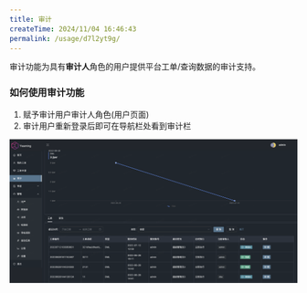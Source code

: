 ```yaml
---
title: 审计
createTime: 2024/11/04 16:46:43
permalink: /usage/d7l2yt9g/
---
```

审计功能为具有**审计人**角色的用户提供平台工单/查询数据的审计支持。

### 如何使用审计功能

1. 赋予审计用户审计人角色(用户页面)
2. 审计用户重新登录后即可在导航栏处看到审计栏

![](/images/comptroller.png)